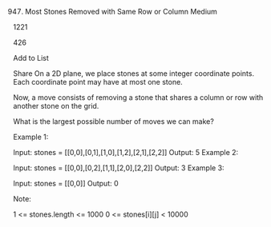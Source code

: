 947. Most Stones Removed with Same Row or Column
Medium

1221

426

Add to List

Share
On a 2D plane, we place stones at some integer coordinate points.  Each coordinate point may have at most one stone.

Now, a move consists of removing a stone that shares a column or row with another stone on the grid.

What is the largest possible number of moves we can make?



Example 1:

Input: stones = [[0,0],[0,1],[1,0],[1,2],[2,1],[2,2]]
Output: 5
Example 2:

Input: stones = [[0,0],[0,2],[1,1],[2,0],[2,2]]
Output: 3
Example 3:

Input: stones = [[0,0]]
Output: 0


Note:

1 <= stones.length <= 1000
0 <= stones[i][j] < 10000
